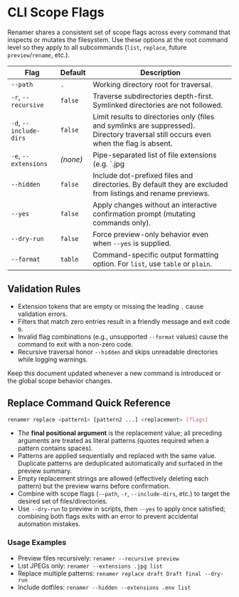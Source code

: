 # CLI Scope Flags

Renamer shares a consistent set of scope flags across every command that inspects or mutates the
filesystem. Use these options at the root command level so they apply to all subcommands (`list`,
`replace`, future `preview`/`rename`, etc.).

| Flag | Default | Description |
|------|---------|-------------|
| `--path` | `.` | Working directory root for traversal. |
| `-r`, `--recursive` | `false` | Traverse subdirectories depth-first. Symlinked directories are not followed. |
| `-d`, `--include-dirs` | `false` | Limit results to directories only (files and symlinks are suppressed). Directory traversal still occurs even when the flag is absent. |
| `-e`, `--extensions` | *(none)* | Pipe-separated list of file extensions (e.g. `.jpg|.mov`). Tokens must start with a dot, are lowercased internally, and duplicates are ignored. |
| `--hidden` | `false` | Include dot-prefixed files and directories. By default they are excluded from listings and rename previews. |
| `--yes` | `false` | Apply changes without an interactive confirmation prompt (mutating commands only). |
| `--dry-run` | `false` | Force preview-only behavior even when `--yes` is supplied. |
| `--format` | `table` | Command-specific output formatting option. For `list`, use `table` or `plain`. |

## Validation Rules

- Extension tokens that are empty or missing the leading `.` cause validation errors.
- Filters that match zero entries result in a friendly message and exit code `0`.
- Invalid flag combinations (e.g., unsupported `--format` values) cause the command to exit with a non-zero code.
- Recursive traversal honor `--hidden` and skips unreadable directories while logging warnings.

Keep this document updated whenever a new command is introduced or the global scope behavior
changes.

## Replace Command Quick Reference

```bash
renamer replace <pattern1> [pattern2 ...] <replacement> [flags]
```

- The **final positional argument** is the replacement value; all preceding arguments are treated as
  literal patterns (quotes required when a pattern contains spaces).
- Patterns are applied sequentially and replaced with the same value. Duplicate patterns are
  deduplicated automatically and surfaced in the preview summary.
- Empty replacement strings are allowed (effectively deleting each pattern) but the preview warns
  before confirmation.
- Combine with scope flags (`--path`, `-r`, `--include-dirs`, etc.) to target the desired set of
  files/directories.
- Use `--dry-run` to preview in scripts, then `--yes` to apply once satisfied; combining both flags
  exits with an error to prevent accidental automation mistakes.

### Usage Examples

- Preview files recursively: `renamer --recursive preview`
- List JPEGs only: `renamer --extensions .jpg list`
- Replace multiple patterns: `renamer replace draft Draft final --dry-run`
- Include dotfiles: `renamer --hidden --extensions .env list`

